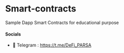 # Smart-contracts
Sample Dapp Smart Contracts for educational purpose

#### Socials

- 💬 Telegram : https://t.me/DeFi_PARSA



